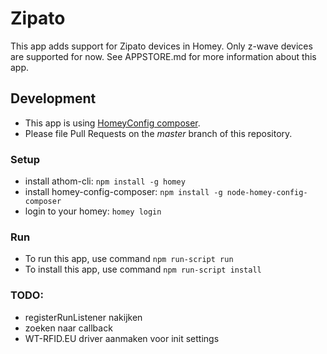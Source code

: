 # Zipato
This app adds support for Zipato devices in Homey. Only z-wave devices are supported for now.
See APPSTORE.md for more information about this app.

## Development
- This app is using [HomeyConfig composer](https://www.npmjs.com/package/node-homey-config-composer).   
- Please file Pull Requests on the *master* branch of this repository.

### Setup
- install athom-cli: `npm install -g homey`
- install homey-config-composer: `npm install -g node-homey-config-composer`
- login to your homey: `homey login`

### Run
- To run this app, use command `npm run-script run`
- To install this app, use command `npm run-script install`

### TODO:
- registerRunListener nakijken
- zoeken naar callback
- WT-RFID.EU driver aanmaken voor init settings